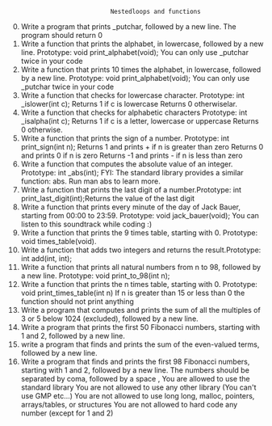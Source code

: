                                 Nestedloops and functions
0. Write a program that prints _putchar, followed by a new line. The program should return 0
1.  Write a function that prints the alphabet, in lowercase, followed by a new line. Prototype: void print_alphabet(void); You can only use _putchar twice in your code
2.  Write a function that prints 10 times the alphabet, in lowercase, followed by a new line. Prototype: void print_alphabet(void); You can only use _putchar twice in your code
3.  Write a function that checks for lowercase character. Prototype: int _islower(int c); Returns 1 if c is lowercase Returns 0 otherwiselar.
4. Write a function that checks for alphabetic characters Prototype: int _isalpha(int c); Returns 1 if c is a letter, lowercase or uppercase Returns 0 otherwise.
5. Write a function that prints the sign of a number. Prototype: int print_sign(int n); Returns 1 and prints + if n is greater than zero Returns 0 and prints 0 if n is zero Returns -1 and prints - if n is less than zero
6. Write a function that computes the absolute value of an integer. Prototype: int _abs(int); FYI: The standard library provides a similar function: abs. Run man abs to learn more.
7. Write a function that prints the last digit of a number.Prototype: int print_last_digit(int);Returns the value of the last digit
8. Write a function that prints every minute of the day of Jack Bauer, starting from 00:00 to 23:59. Prototype: void jack_bauer(void); You can listen to this soundtrack while coding :)
9. Write a function that prints the 9 times table, starting with 0. Prototype: void times_table(void).
10. Write a function that adds two integers and returns the result.Prototype: int add(int, int);
11. Write a function that prints all natural numbers from n to 98, followed by a new line. Prototype: void print_to_98(int n);
12.  Write a function that prints the n times table, starting with 0. Prototype: void print_times_table(int n) If n is greater than 15 or less than 0 the function should not print anything
13. Write a program that computes and prints the sum of all the multiples of 3 or 5 below 1024 (excluded), followed by a new line.
14. Write a program that prints the first 50 Fibonacci numbers, starting with 1 and 2, followed by a new line.
15. write a program that finds and prints the sum of the even-valued terms, followed by a new line. 
16.  Write a program that finds and prints the first 98 Fibonacci numbers, starting with 1 and 2, followed by a new line. The numbers should be separated by coma, followed by a space , You are allowed to use the standard library You are not allowed to use any other library (You can't use GMP etc...) You are not allowed to use long long, malloc, pointers, arrays/tables, or structures You are not allowed to hard code any number (except for 1 and 2)
